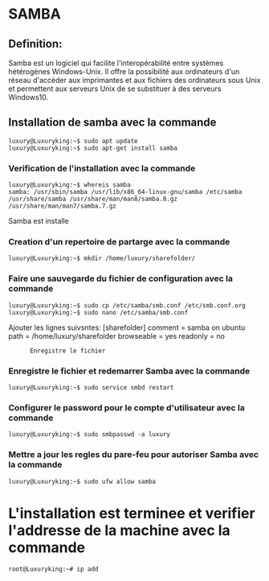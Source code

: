 # SAMBA 

## Definition:

Samba est un logiciel qui facilite l'interopérabilité entre systèmes hétérogènes Windows-Unix. Il offre la possibilité aux ordinateurs d'un réseau d'accéder aux imprimantes et aux fichiers des ordinateurs sous Unix et permettent aux serveurs Unix de se substituer à des serveurs Windows10.

## Installation de samba avec la commande

```
luxury@Luxuryking:~$ sudo apt update
luxury@Luxuryking:~$ sudo apt-get install samba
```

### Verification de l'installation avec la commande

```
luxury@Luxuryking:~$ whereis samba
samba: /usr/sbin/samba /usr/lib/x86_64-linux-gnu/samba /etc/samba /usr/share/samba /usr/share/man/man8/samba.8.gz /usr/share/man/man7/samba.7.gz
```

Samba est installe 

### Creation d'un repertoire de partarge avec la commande

```
luxury@Luxuryking:~$ mkdir /home/luxury/sharefolder/
```
### Faire une sauvegarde du fichier de configuration avec la commande

```
luxury@Luxuryking:~$ sudo cp /etc/samba/smb.conf /etc/smb.conf.org
luxury@Luxuryking:~$ sudo nano /etc/samba/smb.conf
```
Ajouter les lignes suivsntes:
  [sharefolder]
          comment = samba on ubuntu
          path = /home/luxury/sharefolder
          browseable = yes
          readonly = no
          
          Enregistre le fichier
          

### Enregistre le fichier et redemarrer Samba avec la commande

```
luxury@Luxuryking:~$ sudo service smbd restart
```
### Configurer le password pour le compte d'utilisateur avec la commande

```
luxury@Luxuryking:~$ sudo smbpasswd -a luxury
```
### Mettre a jour les regles du pare-feu pour autoriser Samba avec la commande

```
luxury@Luxuryking:~$ sudo ufw allow samba
```
# L'installation est terminee et verifier l'addresse de la machine avec la commande

```
root@Luxuryking:~# ip add
```











